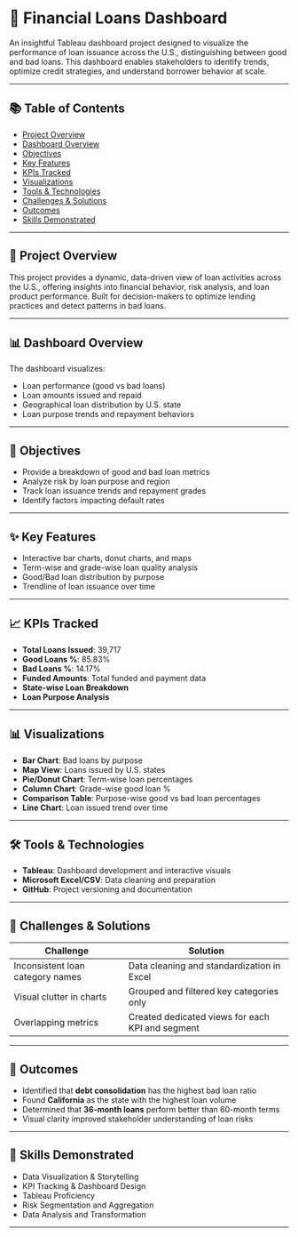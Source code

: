 # 💼 Financial Loans Dashboard

An insightful Tableau dashboard project designed to visualize the performance of loan issuance across the U.S., distinguishing between good and bad loans. This dashboard enables stakeholders to identify trends, optimize credit strategies, and understand borrower behavior at scale.

---

## 📚 Table of Contents
- [Project Overview](#project-overview)
- [Dashboard Overview](#dashboard-overview)
- [Objectives](#objectives)
- [Key Features](#key-features)
- [KPIs Tracked](#kpis-tracked)
- [Visualizations](#visualizations)
- [Tools & Technologies](#tools--technologies)
- [Challenges & Solutions](#challenges--solutions)
- [Outcomes](#outcomes)
- [Skills Demonstrated](#skills-demonstrated)


---

## 📌 Project Overview
This project provides a dynamic, data-driven view of loan activities across the U.S., offering insights into financial behavior, risk analysis, and loan product performance. Built for decision-makers to optimize lending practices and detect patterns in bad loans.

---

## 📊 Dashboard Overview
The dashboard visualizes:
- Loan performance (good vs bad loans)
- Loan amounts issued and repaid
- Geographical loan distribution by U.S. state
- Loan purpose trends and repayment behaviors

---

## 🎯 Objectives
- Provide a breakdown of good and bad loan metrics
- Analyze risk by loan purpose and region
- Track loan issuance trends and repayment grades
- Identify factors impacting default rates

---

## ✨ Key Features
- Interactive bar charts, donut charts, and maps
- Term-wise and grade-wise loan quality analysis
- Good/Bad loan distribution by purpose
- Trendline of loan issuance over time

---

## 📈 KPIs Tracked
- **Total Loans Issued**: 39,717  
- **Good Loans %**: 85.83%  
- **Bad Loans %**: 14.17%  
- **Funded Amounts**: Total funded and payment data  
- **State-wise Loan Breakdown**  
- **Loan Purpose Analysis**

---

## 📊 Visualizations
- **Bar Chart**: Bad loans by purpose  
- **Map View**: Loans issued by U.S. states  
- **Pie/Donut Chart**: Term-wise loan percentages  
- **Column Chart**: Grade-wise good loan %  
- **Comparison Table**: Purpose-wise good vs bad loan percentages  
- **Line Chart**: Loan issued trend over time  

---

## 🛠️ Tools & Technologies
- **Tableau**: Dashboard development and interactive visuals  
- **Microsoft Excel/CSV**: Data cleaning and preparation  
- **GitHub**: Project versioning and documentation

---

## 🧩 Challenges & Solutions
| Challenge | Solution |
|----------|----------|
| Inconsistent loan category names | Data cleaning and standardization in Excel |
| Visual clutter in charts | Grouped and filtered key categories only |
| Overlapping metrics | Created dedicated views for each KPI and segment |

---

## 🏁 Outcomes
- Identified that **debt consolidation** has the highest bad loan ratio
- Found **California** as the state with the highest loan volume
- Determined that **36-month loans** perform better than 60-month terms
- Visual clarity improved stakeholder understanding of loan risks

---

## 🧠 Skills Demonstrated
- Data Visualization & Storytelling  
- KPI Tracking & Dashboard Design  
- Tableau Proficiency  
- Risk Segmentation and Aggregation  
- Data Analysis and Transformation  

---



